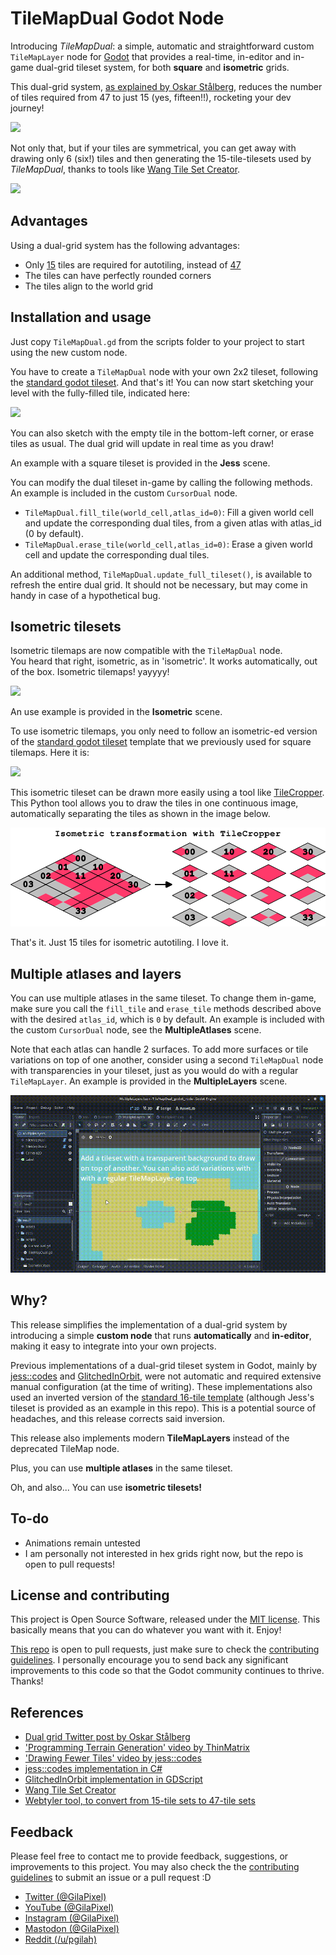 # TileMapDual Godot Node

Introducing *TileMapDual*: a simple, automatic and straightforward custom `TileMapLayer` node for [Godot](https://github.com/godotengine/godot) that provides a real-time, in-editor and in-game dual-grid tileset system, for both **square** and **isometric** grids.  

This dual-grid system, [as explained by Oskar Stålberg](https://x.com/OskSta/status/1448248658865049605), reduces the number of tiles required from 47 to just 15 (yes, fifteen!!), rocketing your dev journey!  

![](docs/demo.gif)  

Not only that, but if your tiles are symmetrical, you can get away with drawing only 6 (six!) tiles and then generating the 15-tile-tilesets used by *TileMapDual*, thanks to tools like [Wang Tile Set Creator](https://github.com/kleingeist37/godot-wang-converter).  

![](docs/reference_dual.jpeg)  

## Advantages

Using a dual-grid system has the following advantages:  
- Only [15](https://user-images.githubusercontent.com/47016402/87044518-ee28fa80-c1f6-11ea-86f5-de53e86fcbb6.png) tiles are required for autotiling, instead of [47](https://user-images.githubusercontent.com/47016402/87044533-f5e89f00-c1f6-11ea-9178-67b2e357ee8a.png)
- The tiles can have perfectly rounded corners
- The tiles align to the world grid

## Installation and usage

Just copy `TileMapDual.gd` from the scripts folder to your project to start using the new custom node.  

You have to create a `TileMapDual` node with your own 2x2 tileset, following the [standard godot tileset](https://user-images.githubusercontent.com/47016402/87044518-ee28fa80-c1f6-11ea-86f5-de53e86fcbb6.png).
And that's it! You can now start sketching your level with the fully-filled tile, indicated here:  

![](docs/reference_tileset_standard.png)

You can also sketch with the empty tile in the bottom-left corner, or erase tiles as usual. The dual grid will update in real time as you draw!  

An example with a square tileset is provided in the **Jess** scene.  

You can modify the dual tileset in-game by calling the following methods. An example is included in the custom `CursorDual` node.  

- `TileMapDual.fill_tile(world_cell,atlas_id=0)`: Fill a given world cell and update the corresponding dual tiles, from a given atlas with atlas_id (0 by default).
- `TileMapDual.erase_tile(world_cell,atlas_id=0)`: Erase a given world cell and update the corresponding dual tiles.  

An additional method, `TileMapDual.update_full_tileset()`, is available to refresh the entire dual grid. It should not be necessary, but may come in handy in case of a hypothetical bug.  

## Isometric tilesets

Isometric tilemaps are now compatible with the `TileMapDual` node.  
You heard that right, isometric, as in 'isometric'. It works automatically, out of the box. Isometric tilemaps! yayyyy!  

![](docs/demo_isometric.gif)  

An use example is provided in the **Isometric** scene.  

To use isometric tilemaps, you only need to follow an isometric-ed version of the [standard godot tileset](https://user-images.githubusercontent.com/47016402/87044518-ee28fa80-c1f6-11ea-86f5-de53e86fcbb6.png) template that we previously used for square tilemaps. Here it is:  

![](docs/reference_tileset_isometric.svg)  

This isometric tileset can be drawn more easily using a tool like [TileCropper](https://github.com/pablogila/TileCropper). This Python tool allows you to draw the tiles in one continuous image, automatically separating the tiles as shown in the image below.  

![](docs/reference_tilecropper.png)

That's it. Just 15 tiles for isometric autotiling. I love it.  

## Multiple atlases and layers

You can use multiple atlases in the same tileset. To change them in-game, make sure you call the `fill_tile` and `erase_tile` methods described above with the desired `atlas_id`, which is `0` by default. An example is included with the custom `CursorDual` node, see the **MultipleAtlases** scene.  

Note that each atlas can handle 2 surfaces. To add more surfaces or tile variations on top of one another, consider using a second `TileMapDual` node with transparencies in your tileset, just as you would do with a regular `TileMapLayer`. An example is provided in the **MultipleLayers** scene.  

![](docs/demo_multiple_layers.gif)

## Why?

This release simplifies the implementation of a dual-grid system by introducing a simple **custom node** that runs **automatically** and **in-editor**, making it easy to integrate into your own projects.  

Previous implementations of a dual-grid tileset system in Godot, mainly by
[jess::codes](https://github.com/jess-hammer/dual-grid-tilemap-system-godot) and
[GlitchedInOrbit](https://github.com/GlitchedinOrbit/dual-grid-tilemap-system-godot-gdscript),
were not automatic and required extensive manual configuration (at the time of writing).
These implementations also used an inverted version of the [standard 16-tile template](https://user-images.githubusercontent.com/47016402/87044518-ee28fa80-c1f6-11ea-86f5-de53e86fcbb6.png) (although Jess's tileset is provided as an example in this repo).
This is a potential source of headaches, and this release corrects said inversion.  

This release also implements modern **TileMapLayers** instead of the deprecated TileMap node.  

Plus, you can use **multiple atlases** in the same tileset.  

Oh, and also... You can use **isometric tilesets!**  

## To-do

- Animations remain untested
- I am personally not interested in hex grids right now, but the repo is open to pull requests!

## License and contributing

This project is Open Source Software, released under the [MIT license](LICENSE). This basically means that you can do whatever you want with it. Enjoy!  

[This repo](https://https://github.com/pablogila/TileMapDual_godot_node/) is open to pull requests, just make sure to check the [contributing guidelines](CONTRIBUTING.md).
I personally encourage you to send back any significant improvements to this code so that the Godot community continues to thrive. Thanks!  

## References

- [Dual grid Twitter post by Oskar Stålberg](https://x.com/OskSta/status/1448248658865049605)
- ['Programming Terrain Generation' video by ThinMatrix](https://www.youtube.com/watch?v=buKQjkad2I0)
- ['Drawing Fewer Tiles' video by jess::codes](https://www.youtube.com/watch?v=jEWFSv3ivTg)
- [jess::codes implementation in C#](https://github.com/jess-hammer/dual-grid-tilemap-system-godot)
- [GlitchedInOrbit implementation in GDScript](https://github.com/GlitchedinOrbit/dual-grid-tilemap-system-godot-gdscript)
- [Wang Tile Set Creator](https://github.com/kleingeist37/godot-wang-converter)
- [Webtyler tool, to convert from 15-tile sets to 47-tile sets](https://wareya.github.io/webtyler/)

## Feedback

Please feel free to contact me to provide feedback, suggestions, or improvements to this project. You may also check the the [contributing guidelines](CONTRIBUTING.md) to submit an issue or a pull request  :D  
- [Twitter (@GilaPixel)](https://x.com/gilapixel)
- [YouTube (@GilaPixel)](https://www.youtube.com/@gilapixel)
- [Instagram (@GilaPixel)](https://www.instagram.com/gilapixel/)
- [Mastodon (@GilaPixel)](https://mastodon.gamedev.place/@GilaPixel)
- [Reddit (/u/pgilah)](https://www.reddit.com/u/pgilah/)

